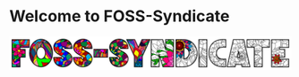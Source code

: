 # Welcome to FOSS-Syndicate
![LOGO](https://github.com/FOSS-Syndicate/FOSS-Syndicate-Assets/blob/main/Text-Logo/logo.png)
